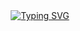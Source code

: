 <div align="center">
<a href="https://git.io/typing-svg"><img src="https://readme-typing-svg.demolab.com?font=Oswald&weight=300&size=37&duration=3000&pause=100&color=AD46FF&background=601D6E00&center=true&vCenter=true&repeat=true&random=FALSO&width=660&height=90&lines=Bienvenido; Gracias+por+visitarnos;Nuevo+Bot++Ayanokoyi-MD;Un+bot+en+desarrollo." alt="Typing SVG"/></a>
</div>